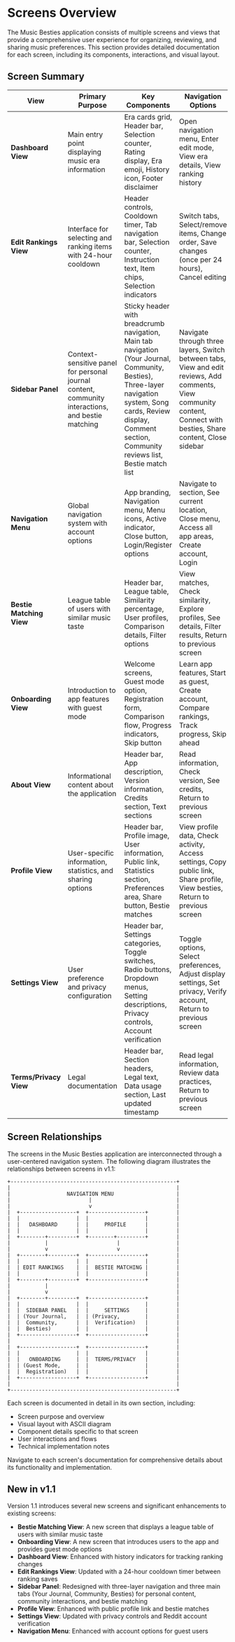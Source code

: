 # Screens Overview

The Music Besties application consists of multiple screens and views that provide a comprehensive user experience for organizing, reviewing, and sharing music preferences. This section provides detailed documentation for each screen, including its components, interactions, and visual layout.

## Screen Summary

| View | Primary Purpose | Key Components | Navigation Options |
|------|----------------|----------------|------------------|
| **Dashboard View** | Main entry point displaying music era information | Era cards grid, Header bar, Selection counter, Rating display, Era emoji, History icon, Footer disclaimer | Open navigation menu, Enter edit mode, View era details, View ranking history |
| **Edit Rankings View** | Interface for selecting and ranking items with 24-hour cooldown | Header controls, Cooldown timer, Tab navigation bar, Selection counter, Instruction text, Item chips, Selection indicators | Switch tabs, Select/remove items, Change order, Save changes (once per 24 hours), Cancel editing |
| **Sidebar Panel** | Context-sensitive panel for personal journal content, community interactions, and bestie matching | Sticky header with breadcrumb navigation, Main tab navigation (Your Journal, Community, Besties), Three-layer navigation system, Song cards, Review display, Comment section, Community reviews list, Bestie match list | Navigate through three layers, Switch between tabs, View and edit reviews, Add comments, View community content, Connect with besties, Share content, Close sidebar |
| **Navigation Menu** | Global navigation system with account options | App branding, Navigation menu, Menu icons, Active indicator, Close button, Login/Register options | Navigate to section, See current location, Close menu, Access all app areas, Create account, Login |
| **Bestie Matching View** | League table of users with similar music taste | Header bar, League table, Similarity percentage, User profiles, Comparison details, Filter options | View matches, Check similarity, Explore profiles, See details, Filter results, Return to previous screen |
| **Onboarding View** | Introduction to app features with guest mode | Welcome screens, Guest mode option, Registration form, Comparison flow, Progress indicators, Skip button | Learn app features, Start as guest, Create account, Compare rankings, Track progress, Skip ahead |
| **About View** | Informational content about the application | Header bar, App description, Version information, Credits section, Text sections | Read information, Check version, See credits, Return to previous screen |
| **Profile View** | User-specific information, statistics, and sharing options | Header bar, Profile image, User information, Public link, Statistics section, Preferences area, Share button, Bestie matches | View profile data, Check activity, Access settings, Copy public link, Share profile, View besties, Return to previous screen |
| **Settings View** | User preference and privacy configuration | Header bar, Settings categories, Toggle switches, Radio buttons, Dropdown menus, Setting descriptions, Privacy controls, Account verification | Toggle options, Select preferences, Adjust display settings, Set privacy, Verify account, Return to previous screen |
| **Terms/Privacy View** | Legal documentation | Header bar, Section headers, Legal text, Data usage section, Last updated timestamp | Read legal information, Review data practices, Return to previous screen |

## Screen Relationships

The screens in the Music Besties application are interconnected through a user-centered navigation system. The following diagram illustrates the relationships between screens in v1.1:

```
+-----------------------------------------------------+
|                                                     |
|                  NAVIGATION MENU                    |
|                         |                           |
|                         v                           |
|  +------------------+  +------------------+         |
|  |                  |  |                  |         |
|  |   DASHBOARD      |  |     PROFILE      |         |
|  |                  |  |                  |         |
|  +--------+---------+  +--------+---------+         |
|           |                      |                  |
|           v                      v                  |
|  +--------+---------+  +------------------+         |
|  |                  |  |                  |         |
|  | EDIT RANKINGS    |  |  BESTIE MATCHING |         |
|  |                  |  |                  |         |
|  +--------+---------+  +------------------+         |
|           |                                         |
|           v                                         |
|  +--------+---------+  +------------------+         |
|  |                  |  |                  |         |
|  |  SIDEBAR PANEL   |  |     SETTINGS     |         |
|  | (Your Journal,   |  | (Privacy,        |         |
|  |  Community,      |  |  Verification)   |         |
|  |  Besties)        |  |                  |         |
|  +------------------+  +------------------+         |
|                                                     |
|  +------------------+  +------------------+         |
|  |                  |  |                  |         |
|  |   ONBOARDING     |  |  TERMS/PRIVACY   |         |
|  | (Guest Mode,     |  |                  |         |
|  |  Registration)   |  |                  |         |
|  +------------------+  +------------------+         |
|                                                     |
+-----------------------------------------------------+
```

Each screen is documented in detail in its own section, including:

- Screen purpose and overview
- Visual layout with ASCII diagram
- Component details specific to that screen
- User interactions and flows
- Technical implementation notes

Navigate to each screen's documentation for comprehensive details about its functionality and implementation.

## New in v1.1

Version 1.1 introduces several new screens and significant enhancements to existing screens:

- **Bestie Matching View**: A new screen that displays a league table of users with similar music taste
- **Onboarding View**: A new screen that introduces users to the app and provides guest mode options
- **Dashboard View**: Enhanced with history indicators for tracking ranking changes
- **Edit Rankings View**: Updated with a 24-hour cooldown timer between ranking saves
- **Sidebar Panel**: Redesigned with three-layer navigation and three main tabs (Your Journal, Community, Besties) for personal content, community interactions, and bestie matching
- **Profile View**: Enhanced with public profile link and bestie matches
- **Settings View**: Updated with privacy controls and Reddit account verification
- **Navigation Menu**: Enhanced with account options for guest users
